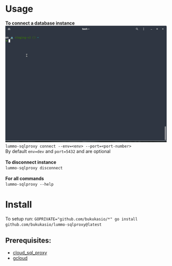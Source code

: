 # Usage

**To connect a database instance** <br />
![gif directory](assets/connect.gif) <br />
`lummo-sqlproxy connect --env=<env> --port=<port-number>` <br />
By default `env=dev` and `port=5432` and are optional <br />
<br />
**To disconnect instance** <br />
`lummo-sqlproxy disconnect` <br />
<br />
**For all commands** <br />
`lummo-sqlproxy --help` <br />


# Install

To setup run: `GOPRIVATE="github.com/bukukasio/*" go install github.com/bukukasio/lummo-sqlproxy@latest`

## Prerequisites:
- [cloud_sql_proxy](https://bukukas.atlassian.net/wiki/spaces/TD/pages/538148955/How+to+connect+CloudSQL)
- [gcloud](https://cloud.google.com/sdk/docs/install)